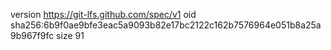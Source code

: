 version https://git-lfs.github.com/spec/v1
oid sha256:6b9f0ae9bfe3eac5a9093b82e17bc2122c162b7576964e051b8a25a9b967f9fc
size 91
